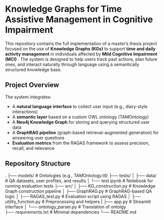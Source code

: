 # Knowledge Graphs for Time Assistive Management in Cognitive Impairment
This repository contains the full implementation of a master’s thesis project focused on the use of **Knowledge Graphs (KGs)** to support **time and daily activity management** in individuals affected by **Mild Cognitive Impairment (MCI)** . The system is designed to help users track past actions, plan future ones, and interact naturally through language using a semantically structured knowledge base.

## Project Overview

The system integrates:

- A **natural language interface** to collect user input (e.g., diary-style interactions)
- A **semantic layer** based on a custom OWL ontology (TAMOntology)
- A **Neo4j Knowledge Graph** for storing and querying structured user data
- A **GraphRAG pipeline** (graph-based retrieval-augmented generation) for answering user questions
- **Evaluation metrics** from the RAGAS framework to assess precision, recall, and relevance

## Repository Structure
.
├── models/                      # Ontologies (e.g., TAMOntology.ttl)
├── tests/
│   ├── data/                   # QA datasets, user profiles, and results
│   └── test.ipynb              # Notebook for running evaluation tests
├── src/
│   ├── KG_construction.py      # Knowledge Graph construction pipeline
│   ├── GraphRAG.py             # GraphRAG-based QA logic
│   ├── RAGAS_test.py           # Evaluation script using RAGAS
│   ├── utility_function.py     # Preprocessing and helpers
|   ├── app.py                  # Streamlit interface
│   └── ontology_parser.py      # Translation of ontolgy               
├── requirements.txt            # Minimal dependencies
└── README.md
